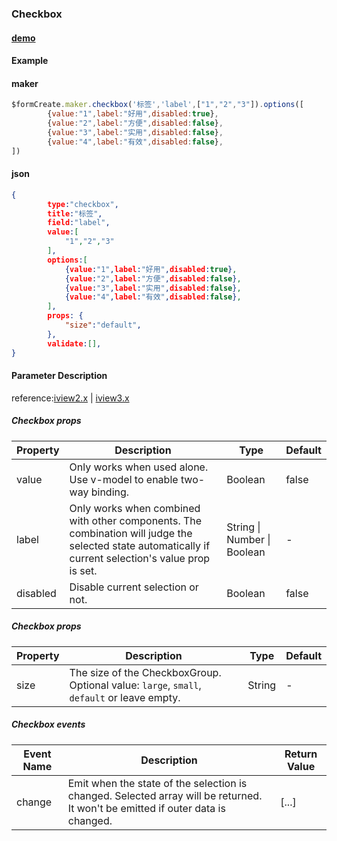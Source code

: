 ### Checkbox

#### [demo](https://jsrun.net/JehKp/edit)

#### Example
#### maker
```js
$formCreate.maker.checkbox('标签','label',["1","2","3"]).options([
        {value:"1",label:"好用",disabled:true},
        {value:"2",label:"方便",disabled:false},
        {value:"3",label:"实用",disabled:false},
        {value:"4",label:"有效",disabled:false},
])
```

#### json
```json
{
        type:"checkbox",
        title:"标签",
        field:"label",
        value:[
            "1","2","3"
        ],
        options:[
            {value:"1",label:"好用",disabled:true},
            {value:"2",label:"方便",disabled:false},
            {value:"3",label:"实用",disabled:false},
            {value:"4",label:"有效",disabled:false},
        ],
        props: {
            "size":"default",
        },
        validate:[],
}
```

#### Parameter Description

reference:[iview2.x](http://v2.iviewui.com/components/checkbox#API) | [iview3.x](https://www.iviewui.com/components/checkbox#API)



##### Checkbox props

| Property | Description                                                  | Type                        | Default |
| -------- | ------------------------------------------------------------ | --------------------------- | ------- |
| value    | Only works when used alone. Use v-model to enable two-way binding. | Boolean                     | false   |
| label    | Only works when combined with other components. The combination will judge the selected state automatically if current selection's value prop is set. | String \| Number \| Boolean | -       |
| disabled | Disable current selection or not.                            | Boolean                     | false   |

##### Checkbox props

| Property | Description                                                  | Type   | Default |
| -------- | ------------------------------------------------------------ | ------ | ------- |
| size     | The size of the CheckboxGroup. Optional value: `large`, `small`, `default` or leave empty. | String | -       |

##### Checkbox events

| Event Name | Description                                                  | Return Value |
| ---------- | ------------------------------------------------------------ | ------------ |
| change     | Emit when the state of the selection is changed. Selected array will be returned. It won't be emitted if outer data is changed. | [...]        |